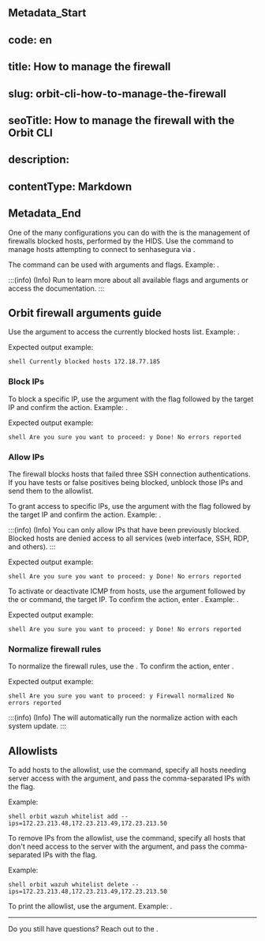 ## Metadata_Start 
## code: en
## title: How to manage the firewall 
## slug: orbit-cli-how-to-manage-the-firewall 
## seoTitle: How to manage the firewall with the Orbit CLI 
## description:  
## contentType: Markdown 
## Metadata_End
One of the many configurations you can do with the  is the management of firewalls blocked hosts, performed by the HIDS. Use the  command to manage hosts attempting to connect to senhasegura via .

The  command can be used with arguments and flags. Example: .

:::(info) (Info)
Run  to learn more about all available flags and arguments or access the   documentation.
:::

## Orbit firewall arguments guide

Use the  argument to access the currently blocked hosts list. Example: . 

Expected output example:

`shell
Currently blocked hosts
172.18.77.185
`

### Block IPs

To block a specific IP, use the  argument with the  flag followed by the target IP and confirm the action. Example: .

Expected output example:

`shell
Are you sure you want to proceed: y
Done!
No errors reported
`

### Allow IPs

The firewall blocks hosts that failed three SSH connection authentications. If you have tests or false positives being blocked, unblock those IPs and send them to the allowlist.

To grant access to specific IPs, use the  argument with the  flag followed by the target IP and confirm the action. Example: .

:::(info) (Info)
You can only allow IPs that have been previously blocked. Blocked hosts are denied access to all services (web interface, SSH, RDP, and others).
:::

Expected output example:

`shell
Are you sure you want to proceed: y
Done!
No errors reported
`

To activate or deactivate ICMP from hosts, use the  argument followed by the  or  command, the target IP. To confirm the action, enter . Example: .

Expected output example:

`shell
Are you sure you want to proceed: y
Done!
No errors reported
`

### Normalize firewall rules

To normalize the firewall rules, use the . To confirm the action, enter .

Expected output example:

`shell
Are you sure you want to proceed: y
Firewall normalized
No errors reported
`

:::(info) (Info)
The will automatically run the normalize action with each system update. 
:::

## Allowlists

To add hosts to the allowlist, use the  command, specify all hosts needing server access with the  argument, and pass the comma-separated IPs with the  flag. 

Example: 

`shell
orbit wazuh whitelist add --ips=172.23.213.48,172.23.213.49,172.23.213.50
`

To remove IPs from the  allowlist, use the  command, specify all hosts that don't need access to the server with the  argument, and pass the comma-separated IPs with the  flag. 

Example: 

`shell
orbit wazuh whitelist delete --ips=172.23.213.48,172.23.213.49,172.23.213.50
`

To print the  allowlist, use the  argument. Example: .

---

Do you still have questions? Reach out to the .
